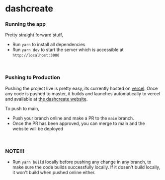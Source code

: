 # dashcreate


### Running the app

Pretty straight forward stuff,

- Run `yarn` to install all dependencies
- Run `yarn dev` to start the server which is accessible at `http://localhost:3000`

&nbsp;

### Pushing to Production
Pushing the project live is pretty easy, its currently hosted on [vercel](https://www.vercel.com). Once any code is pushed to master, it builds and launches automatically to vercel and available at [the dashcreate website](https://www.dashcreate.design).

To push to main,
- Push your branch online and make a PR to the `main` branch. 
- Once the PR has been approved, you can merge to main and the website will be deployed

&nbsp;

### NOTE!!!
- Run `yarn build` locally before pushing any change in any branch, to make sure the code builds successfully locally. If it dosen't build locally, it won't build when pushed online either.
